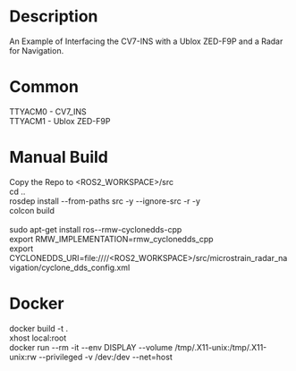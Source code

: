 # Description
An Example of Interfacing the CV7-INS with a Ublox ZED-F9P and a Radar for Navigation.

# Common
TTYACM0 - CV7_INS <br />
TTYACM1 - Ublox ZED-F9P

# Manual Build
Copy the Repo to <ROS2_WORKSPACE>/src <br />
cd .. <br />
rosdep install --from-paths src -y --ignore-src -r -y <br />
colcon build <br />
<br />
sudo apt-get install ros-<distro>-rmw-cyclonedds-cpp <br />
export RMW_IMPLEMENTATION=rmw_cyclonedds_cpp <br />
export CYCLONEDDS_URI=file:////<ROS2_WORKSPACE>/src/microstrain_radar_navigation/cyclone_dds_config.xml

# Docker
docker build -t <name> . <br />
xhost local:root <br />
docker run --rm -it --env DISPLAY --volume /tmp/.X11-unix:/tmp/.X11-unix:rw --privileged -v /dev:/dev --net=host <name>
